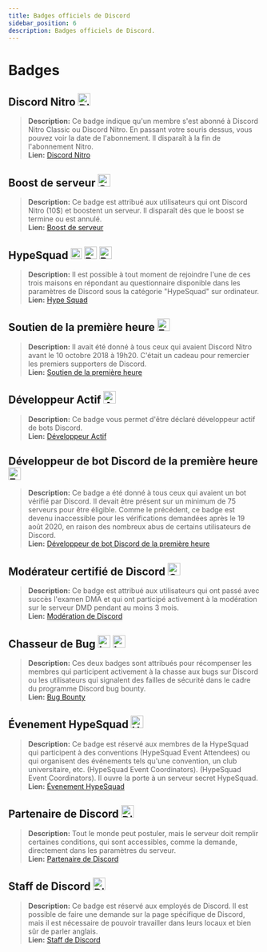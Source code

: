 ```yaml
---
title: Badges officiels de Discord
sidebar_position: 6
description: Badges officiels de Discord.
---
```


# Badges

## Discord Nitro <img src="/img/nitro.png" alt="DiscordNitro" width="25" />

> **Description:** Ce badge indique qu'un membre s'est abonné à Discord Nitro Classic ou Discord Nitro. En passant votre souris dessus, vous pouvez voir la date de l'abonnement. Il disparaît à la fin de l'abonnement Nitro. <br/> 
> **Lien:** [Discord Nitro](https://discord.com/nitro) <br/>

## Boost de serveur <img src="/img/boost.png" alt="ServerBoost" width="25" />

> **Description:** Ce badge est attribué aux utilisateurs qui ont Discord Nitro (10$) et boostent un serveur. Il disparaît dès que le boost se termine ou est annulé. <br/> 
> **Lien:** [Boost de serveur](https://i.discord.fr/jZ6.png) <br/>

## HypeSquad <img src="/img/bravery.png" alt="Bravery" width="22" /> <img src="/img/balance.png" alt="Balance" width="25" /> <img src="/img/brillance.png" alt="Brillance" width="25" />

> **Description:** Il est possible à tout moment de rejoindre l'une de ces trois maisons en répondant au questionnaire disponible dans les paramètres de Discord sous la catégorie "HypeSquad" sur ordinateur. <br/> 
> **Lien:** [Hype Squad](https://support.discord.com/hc/en-us/articles/360007553672-HypeSquad-House-Breakdown) <br/>

## Soutien de la première heure <img src="/img/earlysupporter.png" alt="EarlySupporter" width="25" />

> **Description:** Il avait été donné à tous ceux qui avaient Discord Nitro avant le 10 octobre 2018 à 19h20. C'était un cadeau pour remercier les premiers supporters de Discord. <br/> 
> **Lien:** [Soutien de la première heure](https://support.discord.com/hc/en-us/articles/360017949691-Grandfathered-Nitro-Classic-FAQ) <br/>

## Développeur Actif <img src="/img/ad.png" alt="ActiveDeveloper" width="25" />

> **Description:** Ce badge vous permet d'être déclaré développeur actif de bots Discord. <br/> 
> **Lien:** [Développeur Actif](https://discord.com/developers/active-developer) <br/>

## Développeur de bot Discord de la première heure <img src="/img/earlydev.png" alt="EarlyDev" width="25" />

> **Description:** Ce badge a été donné à tous ceux qui avaient un bot vérifié par Discord. Il devait être présent sur un minimum de 75 serveurs pour être éligible. Comme le précédent, ce badge est devenu inaccessible pour les vérifications demandées après le 19 août 2020, en raison des nombreux abus de certains utilisateurs de Discord. <br/> 
> **Lien:** [Développeur de bot Discord de la première heure](https://support.discord.com/hc/en-us/community/posts/360049352973-Bot-Developer-Badge-New-Restrictions-TURNAROUND) <br/>

## Modérateur certifié de Discord <img src="/img/mpa.png" alt="CertifiedDiscordModerator" width="25" />

> **Description:** Ce badge est attribué aux utilisateurs qui ont passé avec succès l'examen DMA et qui ont participé activement à la modération sur le serveur DMD pendant au moins 3 mois. <br/> 
> **Lien:** [Modération de Discord](https://discord.com/moderation) <br/>

## Chasseur de Bug <img src="/img/lvl1.png" alt="Lvl1" width="25" /> <img src="/img/lvl2.png" alt="Lvl2" width="25" />

> **Description:** Ces deux badges sont attribués pour récompenser les membres qui participent activement à la chasse aux bugs sur Discord ou les utilisateurs qui signalent des failles de sécurité dans le cadre du programme Discord bug bounty. <br/> 
> **Lien:** [Bug Bounty](https://discord.com/security) <br/>

## Évenement HypeSquad <img src="/img/hse.png" alt="HypeSquadEvents" width="25" />

> **Description:** Ce badge est réservé aux membres de la HypeSquad qui participent à des conventions (HypeSquad Event Attendees) ou qui organisent des événements tels qu'une convention, un club universitaire, etc. (HypeSquad Event Coordinators). (HypeSquad Event Coordinators). Il ouvre la porte à un serveur secret HypeSquad. <br/> 
> **Lien:** [Évenement HypeSquad](https://discord.com/hypesquad) <br/>

## Partenaire de Discord <img src="/img/partner.png" alt="Discord Partner" width="25" />

> **Description:** Tout le monde peut postuler, mais le serveur doit remplir certaines conditions, qui sont accessibles, comme la demande, directement dans les paramètres du serveur. <br/> 
> **Lien:** [Partenaire de Discord](https://discord.com/partners) <br/>

## Staff de Discord <img src="/img/staff.png" alt="Discord Staff" width="25" />

> **Description:** Ce badge est réservé aux employés de Discord. Il est possible de faire une demande sur la page spécifique de Discord, mais il est nécessaire de pouvoir travailler dans leurs locaux et bien sûr de parler anglais. <br/> 
> **Lien:** [Staff de Discord](https://discord.com/careers) <br/>
